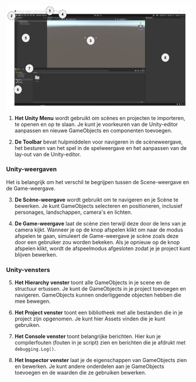 ![De Unity-editor in de standaardlay-out met gebieden van het scherm genummerd. Het Unity-menu en de werkbalk staan bovenaan. De Scene en Game Views staan in het midden. Het Hierarchy venster bevindt zich aan de linkerkant. De Project- en Console-vensters bevinden zich aan de onderkant. Het venster Inspector bevindt zich aan de rechterkant.](images/unity-editor.png)

1. **Het Unity Menu** wordt gebruikt om scènes en projecten te importeren, te openen en op te slaan. Je kunt je voorkeuren van de Unity-editor aanpassen en nieuwe GameObjects en componenten toevoegen.

2. **De Toolbar** bevat hulpmiddelen voor navigeren in de scèneweergave, het besturen van het spel in de spelweergave en het aanpassen van de lay-out van de Unity-editor.

### Unity-weergaven

Het is belangrijk om het verschil te begrijpen tussen de Scene-weergave en de Game-weergave.

3. **De Scène-weergave** wordt gebruikt om te navigeren en je Scène te bewerken. Je kunt GameObjects selecteren en positioneren, inclusief personages, landschappen, camera's en lichten.

4. **De Game-weergave** laat de scène zien terwijl deze door de lens van je camera kijkt. Wanneer je op de knop afspelen klikt om naar de modus afspelen te gaan, simuleert de Game-weergave je scène zoals deze door een gebruiker zou worden bekeken. Als je opnieuw op de knop afspelen klikt, wordt de afspeelmodus afgesloten zodat je je project kunt blijven bewerken.

### Unity-vensters

5. **Het Hierarchy venster** toont alle GameObjects in je scene en de structuur ertussen. Je kunt de GameObjects in je project toevoegen en navigeren. GameObjects kunnen onderliggende objecten hebben die mee bewegen.

6. **Het Project venster** toont een bibliotheek met alle bestanden die in je project zijn opgenomen. Je kunt hier Assets vinden die je kunt gebruiken.

7. **Het Console venster** toont belangrijke berichten. Hier kun je compilerfouten (fouten in je script) zien en berichten die je afdrukt met `debugging.Log()`.

8. **Het Inspector venster** laat je de eigenschappen van GameObjects zien en bewerken. Je kunt andere onderdelen aan je GameObjects toevoegen en de waarden die ze gebruiken bewerken.

